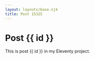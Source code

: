```yaml
---
layout: layouts/base.njk
title: Post 15325
---
```


# Post {{ id }}

This is post {{ id }} in my Eleventy project.
